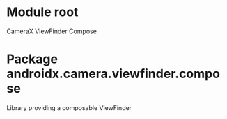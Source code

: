 # Module root

CameraX ViewFinder Compose

# Package androidx.camera.viewfinder.compose

Library providing a composable ViewFinder
